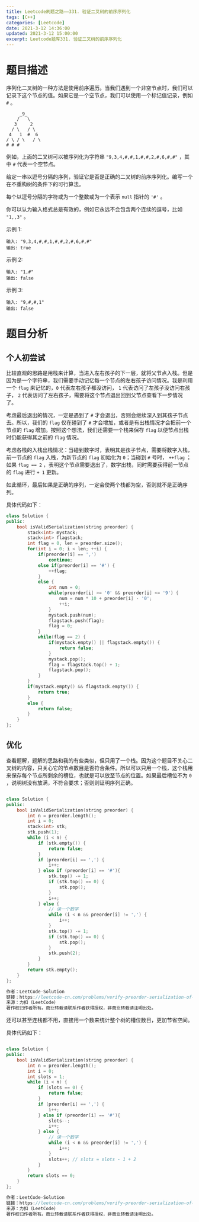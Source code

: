 ```yaml
---
title: Leetcode刷题之路——331. 验证二叉树的前序序列化
tags: [C++]
categories: [Leetcode]
date: 2021-3-12 14:36:00
updated: 2021-3-12 15:00:00
excerpt: Leetcode题库331. 验证二叉树的前序序列化
---
```


# 题目描述

序列化二叉树的一种方法是使用前序遍历。当我们遇到一个非空节点时，我们可以记录下这个节点的值。如果它是一个空节点，我们可以使用一个标记值记录，例如 ``#`` 。

```
     _9_
    /   \
   3     2
  / \   / \
 4   1  #  6
/ \ / \   / \
# # #
```

例如，上面的二叉树可以被序列化为字符串 ``"9,3,4,#,#,1,#,#,2,#,6,#,#"`` ，其中 ``#`` 代表一个空节点。

给定一串以逗号分隔的序列，验证它是否是正确的二叉树的前序序列化。编写一个在不重构树的条件下的可行算法。

每个以逗号分隔的字符或为一个整数或为一个表示 ``null`` 指针的 ``'#'`` 。

你可以认为输入格式总是有效的，例如它永远不会包含两个连续的逗号，比如 ``"1,,3"`` 。

示例 1:

```
输入: "9,3,4,#,#,1,#,#,2,#,6,#,#"
输出: true
```


示例 2:

```
输入: "1,#"
输出: false
```


示例 3:

```
输入: "9,#,#,1"
输出: false
```

# 题目分析

## 个人初尝试

比较直观的思路是用栈来计算，当进入左右孩子的下一层，就将父节点入栈。但是因为是一个字符串，我们需要手动记忆每一个节点的左右孩子访问情况。我是利用一个 ``flag`` 来记忆的，``0`` 代表左右孩子都没访问， ``1`` 代表访问了左孩子没访问右孩子， ``2`` 代表访问了左右孩子，需要将这个节点退出回到父节点查看下一步情况了。

考虑最后退出的情况，一定是遇到了 ``#`` 才会退出，否则会继续深入到其孩子节点去。所以，我们的 ``flag`` 仅在碰到了 ``#`` 才会增加，或者是有出栈情况才会把前一个节点的 ``flag`` 增加。按照这个想法，我们还需要一个栈来保存 ``flag`` 以便节点出栈时仍能获得其之前的 ``flag`` 情况。

考虑各栈的入栈出栈情况：当碰到数字时，表明其是孩子节点，需要将数字入栈，前一节点的 ``flag`` 入栈，为新节点的 ``flag`` 初始化为 ``0``；当碰到 ``#`` 号时， ``++flag`` ；如果 ``flag == 2`` ，表明这个节点需要退出了，数字出栈，同时需要获得前一节点的 ``flag`` 进行 ``+ 1`` 更新。

如此循环，最后如果是正确的序列，一定会使两个栈都为空，否则就不是正确序列。

具体代码如下：

```c++
class Solution {
public:
    bool isValidSerialization(string preorder) {
        stack<int> mystack;
        stack<int> flagstack;
        int flag = 0, len = preorder.size();
        for(int i = 0; i < len; ++i) {
            if(preorder[i] == ',')
                continue;
            else if(preorder[i] == '#') {
                ++flag;
            }
            else {
                int num = 0;
                while(preorder[i] >= '0' && preorder[i] <= '9') {
                    num = num * 10 + preorder[i] - '0';
                    ++i;
                }
                mystack.push(num);
                flagstack.push(flag);
                flag = 0;
            }
            while(flag == 2) {
                if(mystack.empty() || flagstack.empty()) {
                    return false;
                }
                mystack.pop();
                flag = flagstack.top() + 1;
                flagstack.pop();
            }
        }
        if(mystack.empty() && flagstack.empty()) {
            return true;
        }
        else {
            return false;
        }
    }
};
```

## 优化

查看题解，题解的思路和我的有些类似，但只用了一个栈。因为这个题目不关心二叉树的内容，只关心它的节点数目是否符合条件。所以可以只用一个栈，这个栈用来保存每个节点所剩余的槽位，也就是可以放至节点的位置。如果最后槽位不为 ``0`` ，说明树没有放满，不符合要求；否则则证明序列正确。

```c++

class Solution {
public:
    bool isValidSerialization(string preorder) {
        int n = preorder.length();
        int i = 0;
        stack<int> stk;
        stk.push(1);
        while (i < n) {
            if (stk.empty()) {
                return false;
            }
            if (preorder[i] == ',') {
                i++;
            } else if (preorder[i] == '#'){
                stk.top() -= 1;
                if (stk.top() == 0) {
                    stk.pop();
                }
                i++;
            } else {
                // 读一个数字
                while (i < n && preorder[i] != ',') {
                    i++;
                }
                stk.top() -= 1;
                if (stk.top() == 0) {
                    stk.pop();
                }
                stk.push(2);
            }
        }
        return stk.empty();
    }
};

作者：LeetCode-Solution
链接：https://leetcode-cn.com/problems/verify-preorder-serialization-of-a-binary-tree/solution/yan-zheng-er-cha-shu-de-qian-xu-xu-lie-h-jghn/
来源：力扣（LeetCode）
著作权归作者所有。商业转载请联系作者获得授权，非商业转载请注明出处。
```

还可以甚至连栈都不用，直接用一个数来统计整个树的槽位数目，更加节省空间。

具体代码如下：

```c++

class Solution {
public:
    bool isValidSerialization(string preorder) {
        int n = preorder.length();
        int i = 0;
        int slots = 1;
        while (i < n) {
            if (slots == 0) {
                return false;
            }
            if (preorder[i] == ',') {
                i++;
            } else if (preorder[i] == '#'){
                slots--;
                i++;
            } else {
                // 读一个数字
                while (i < n && preorder[i] != ',') {
                    i++;
                }
                slots++; // slots = slots - 1 + 2
            }
        }
        return slots == 0;
    }
};

作者：LeetCode-Solution
链接：https://leetcode-cn.com/problems/verify-preorder-serialization-of-a-binary-tree/solution/yan-zheng-er-cha-shu-de-qian-xu-xu-lie-h-jghn/
来源：力扣（LeetCode）
著作权归作者所有。商业转载请联系作者获得授权，非商业转载请注明出处。
```

